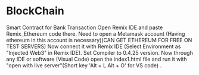 # BlockChain
Smart Contract for Bank Transaction
Open Remix IDE and paste Remix_Ethereum code there.
Need to open a Metamask account (Having ethereum in this account is necessary)(CAN GET ETHEREUM FOR FREE ON TEST SERVERS)
Now connect it with Remix IDE (Select Environment as "Injected Web3" in Remix IDE).
Set Compiler to 0.4.25 version.
Now through any IDE or software (Visual Code) open the index1.html file and run it with "open with live server"(Short key 'Alt + L Alt + O' for VS code) .
